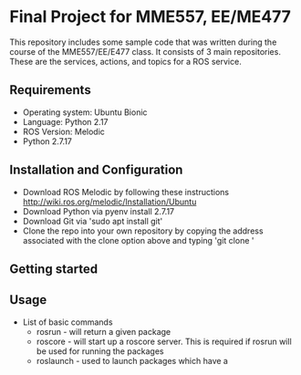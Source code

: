 # Final Project for MME557, EE/ME477

This repository includes some sample code that was written during the course of the MME557/EE/E477 class. It consists of 3 main
repositories. These are the services, actions, and topics for a ROS service.
   

## Requirements
- Operating system: Ubuntu Bionic
- Language: Python 2.17
- ROS Version: Melodic 
- Python 2.7.17


## Installation and Configuration
 - Download ROS Melodic by following these instructions http://wiki.ros.org/melodic/Installation/Ubuntu
 - Download Python via pyenv install 2.7.17
 - Download Git via 'sudo apt install git'
 - Clone the repo into your own repository by copying the address associated with the clone option above and typing 'git clone <cloned address>'

## Getting started


## Usage
 - List of basic commands
    - rosrun <package name> - will return a given package
    - roscore - will start up a roscore server. This is required if rosrun will be used for running the packages
    - roslaunch - used to launch packages which have a 
